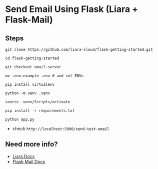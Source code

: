 # Send Email Using Flask (Liara + Flask-Mail)
## Steps
```
git clone https://github.com/liara-cloud/flask-getting-started.git
```
```
cd flask-getting-started
```
```
git checkout email-server
```
```
mv .env.example .env # and set ENVs
```
```
pip install virtualenv
```
```
python -m venv .venv
```
```
source .venv/Scripts/activate
```
```
pip install -r requirements.txt
```
```
python app.py
```
- check `http://localhost:5000/send-test-email`

## Need more info?
- [Liara Docs](https://docs.liara.ir/email-server/how-tos/connect-via-platform/flask/)
- [Flask Mail Docs](https://flask-mail.readthedocs.io/en/latest/)
